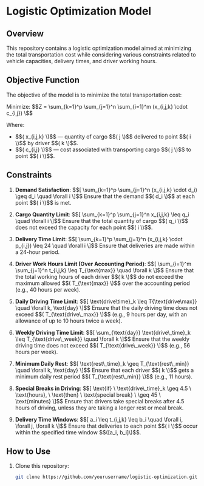 # Logistic Optimization Model

## Overview
This repository contains a logistic optimization model aimed at minimizing the total transportation cost while considering various constraints related to vehicle capacities, delivery times, and driver working hours.

## Objective Function
The objective of the model is to minimize the total transportation cost:

Minimize: 
$$Z = \sum_{k=1}^p \sum_{j=1}^n \sum_{i=1}^m (x_{i,j,k} \cdot c_{i,j}) \$$

Where:
- \$$( x_{i,j,k} \)$$ — quantity of cargo \$$( j \)$$ delivered to point \$$( i \)$$ by driver \$$( k \)$$.
- \$$( c_{i,j} \)$$ — cost associated with transporting cargo \$$( j \)$$ to point \$$( i \)$$.

## Constraints
1. **Demand Satisfaction**:
   \$$[ \sum_{k=1}^p \sum_{j=1}^n (x_{i,j,k} \cdot d_i) \geq d_i \quad \forall i \]$$
   Ensure that the demand \$$( d_i \)$$ at each point \$$( i \)$$ is met.

2. **Cargo Quantity Limit**:
   \$$[ \sum_{k=1}^p \sum_{j=1}^n x_{i,j,k} \leq q_i \quad \forall i \]$$
   Ensure that the total quantity of cargo \$$( q_i \)$$ does not exceed the capacity for each point \$$( i \)$$.

3. **Delivery Time Limit**:
   \$$[ \sum_{k=1}^p \sum_{j=1}^n (x_{i,j,k} \cdot p_{i,j}) \leq 24 \quad \forall i \]$$
   Ensure that deliveries are made within a 24-hour period.

4. **Driver Work Hours Limit (Over Accounting Period)**:
   \$$[ \sum_{i=1}^m \sum_{j=1}^n t_{i,j,k} \leq T_{\text{max}} \quad \forall k \]$$
   Ensure that the total working hours of each driver \$$( k \)$$ do not exceed the maximum allowed \$$( T_{\text{max}} \)$$ over the accounting period (e.g., 40 hours per week).

5. **Daily Driving Time Limit**:
   \$$[ \text{drive\time}_k \leq T{\text{drive\max}} \quad \forall k, \text{day} \]$$
   Ensure that the daily driving time does not exceed \$$( T_{\text{drive\_max}} \)$$ (e.g., 9 hours per day, with an allowance of up to 10 hours twice a week).

6. **Weekly Driving Time Limit**:
   \$$[ \sum_{\text{day}} \text{drive\_time}_k \leq T_{\text{drive\_week}} \quad \forall k \]$$
   Ensure that the weekly driving time does not exceed \$$( T_{\text{drive\_week}} \)$$ (e.g., 56 hours per week).

7. **Minimum Daily Rest**:
   \$$[ \text{rest\_time}_k \geq T_{\text{rest\_min}} \quad \forall k, \text{day} \]$$
   Ensure that each driver \$$( k \)$$ gets a minimum daily rest period \$$( T_{\text{rest\_min}} \)$$ (e.g., 11 hours).

8. **Special Breaks in Driving**:
   \$$[ \text{if} \ \text{drive\_time}_k \geq 4.5 \ \text{hours}, \ \text{then} \ \text{special break} \ \geq 45 \ \text{minutes} \]$$
   Ensure that drivers take special breaks after 4.5 hours of driving, unless they are taking a longer rest or meal break.

9. **Delivery Time Windows**:
   \$$[ a_i \leq t_{i,j,k} \leq b_i \quad \forall i, \forall j, \forall k \]$$
   Ensure that deliveries to each point \$$( i \)$$ occur within the specified time window \$$([a_i, b_i]\)$$.

## How to Use
1. Clone this repository:
   ```sh
   git clone https://github.com/yourusername/logistic-optimization.git
